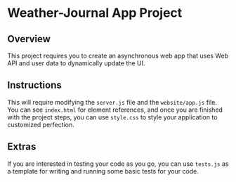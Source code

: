# Weather-Journal App Project



## Overview
This project requires you to create an asynchronous web app that uses Web API and user data to dynamically update the UI. 



## Instructions

This will require modifying the `server.js` file and the `website/app.js` file. 
You can see `index.html` for element references, and once you are finished with the project steps, you can use `style.css` to style your application to customized perfection.



## Extras

If you are interested in testing your code as you go, you can use `tests.js` as a template for writing and running some basic tests for your code.
